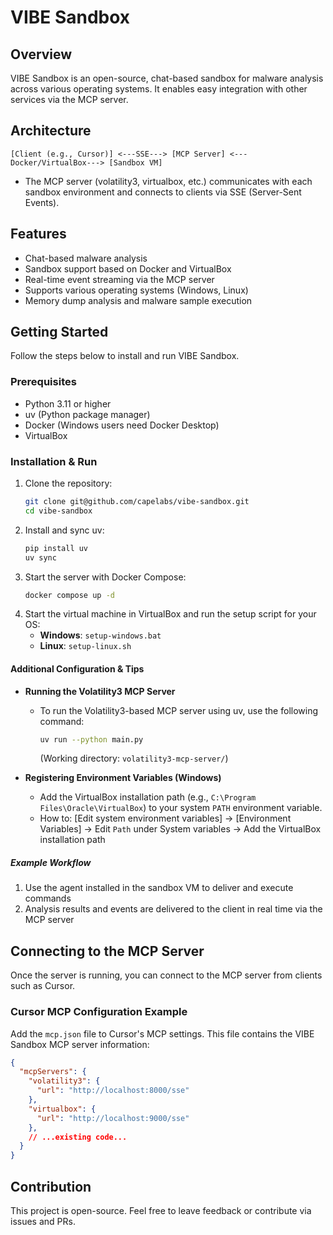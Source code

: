 

# VIBE Sandbox

## Overview
VIBE Sandbox is an open-source, chat-based sandbox for malware analysis across various operating systems. It enables easy integration with other services via the MCP server.

## Architecture
```
[Client (e.g., Cursor)] <---SSE---> [MCP Server] <---Docker/VirtualBox---> [Sandbox VM]
```
- The MCP server (volatility3, virtualbox, etc.) communicates with each sandbox environment and connects to clients via SSE (Server-Sent Events).

## Features
- Chat-based malware analysis
- Sandbox support based on Docker and VirtualBox
- Real-time event streaming via the MCP server
- Supports various operating systems (Windows, Linux)
- Memory dump analysis and malware sample execution

## Getting Started
Follow the steps below to install and run VIBE Sandbox.

### Prerequisites
- Python 3.11 or higher
- uv (Python package manager)
- Docker (Windows users need Docker Desktop)
- VirtualBox

### Installation & Run
1. Clone the repository:
    ```bash
    git clone git@github.com/capelabs/vibe-sandbox.git
    cd vibe-sandbox
    ```
2. Install and sync uv:
    ```bash
    pip install uv
    uv sync
    ```
3. Start the server with Docker Compose:
    ```bash
    docker compose up -d
    ```
4. Start the virtual machine in VirtualBox and run the setup script for your OS:
    - **Windows**: `setup-windows.bat`
    - **Linux**: `setup-linux.sh`

#### Additional Configuration & Tips

- **Running the Volatility3 MCP Server**
  - To run the Volatility3-based MCP server using uv, use the following command:
    ```bash
    uv run --python main.py
    ```
    (Working directory: `volatility3-mcp-server/`)

- **Registering Environment Variables (Windows)**
  - Add the VirtualBox installation path (e.g., `C:\Program Files\Oracle\VirtualBox`) to your system `PATH` environment variable.
  - How to: [Edit system environment variables] → [Environment Variables] → Edit `Path` under System variables → Add the VirtualBox installation path

##### Example Workflow
1. Use the agent installed in the sandbox VM to deliver and execute commands
2. Analysis results and events are delivered to the client in real time via the MCP server

## Connecting to the MCP Server
Once the server is running, you can connect to the MCP server from clients such as Cursor.

### Cursor MCP Configuration Example
Add the `mcp.json` file to Cursor's MCP settings. This file contains the VIBE Sandbox MCP server information:
```json
{
  "mcpServers": {
    "volatility3": {
      "url": "http://localhost:8000/sse"
    },
    "virtualbox": {
      "url": "http://localhost:9000/sse"
    },
    // ...existing code...
  }
}
```

## Contribution
This project is open-source. Feel free to leave feedback or contribute via issues and PRs.
